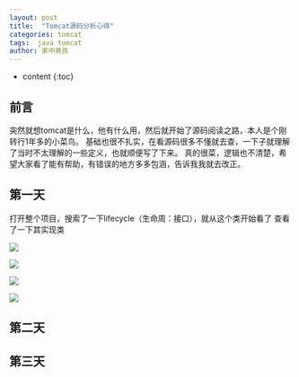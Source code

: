 ```yaml
---
layout: post
title:  "Tomcat源码分析心得"
categories: tomcat
tags:  java tomcat  
author: 家中男孩
---
```


* content
{:toc}


## 前言

突然就想tomcat是什么，他有什么用，然后就开始了源码阅读之路，本人是个刚转行1年多的小菜鸟。
基础也很不扎实，在看源码很多不懂就去查，一下子就理解了当时不太理解的一些定义，也就顺便写了下来。
真的很菜，逻辑也不清楚，希望大家看了能有帮助，有错误的地方多多包涵，告诉我我就去改正。

##  第一天

打开整个项目，搜索了一下lifecycle（生命周：接口），就从这个类开始看了
查看了一下其实现类

![]({{site.baseurl}}/assets/life_extends_1.jpg)

![]({{site.baseurl}}/assets/life_extends_2.jpg)

![]({{site.baseurl}}/assets/life_extends_3.jpg)

![]({{site.baseurl}}/assets/life_extends_4.jpg)
## 第二天


## 第三天









